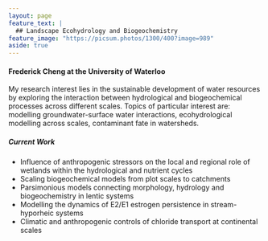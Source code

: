 ```yaml
---
layout: page
feature_text: |
  ## Landscape Ecohydrology and Biogeochemistry
feature_image: "https://picsum.photos/1300/400?image=989"
aside: true
---
```


#### Frederick Cheng at the University of Waterloo

My research interest lies in the sustainable development of water resources by exploring the interaction between hydrological and biogeochemical processes across different scales. Topics of particular interest are: modelling groundwater-surface water interactions, ecohydrological modelling across scales, contaminant fate in watersheds.

##### Current Work

* Influence of anthropogenic stressors on the local and regional role of wetlands within the hydrological and nutrient cycles
* Scaling biogeochemical models from plot scales to catchments
* Parsimonious models connecting morphology, hydrology and biogeochemistry in lentic systems
* Modelling the dynamics of E2/E1 estrogen persistence in stream-hyporheic systems
* Climatic and anthropogenic controls of chloride transport at continental scales


